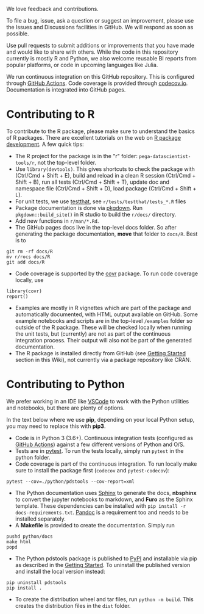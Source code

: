 We love feedback and contributions.

To file a bug, issue, ask a question or suggest an improvement, please use the Issues and Discussions facilities in GitHub. We will respond as soon as possible.

Use pull requests to submit additions or improvements that you have made and would like to share with others. While the code in this repository currently is mostly R and Python, we also welcome reusable BI reports from popular platforms, or code in upcoming languages like Julia.

We run continuous integration on this GitHub repository. This is configured through [GitHub Actions](https://docs.github.com/en/actions). Code coverage is provided through [codecov.io](https://app.codecov.io/gh/pegasystems/pega-datascientist-tools). Documentation is integrated into GitHub pages.

# Contributing to R

To contribute to the R package, please make sure to understand the basics of R packages. There are excellent tutorials on the web on [R package development](http://r-pkgs.had.co.nz/). A few quick tips:

* The R project for the package is in the "r" folder: `pega-datascientist-tools/r`, not the top-level folder.
* Use `library(devtools)`. This gives shortcuts to check the package with (Ctrl/Cmd + Shift + E), build and reload in a clean R session (Ctrl/Cmd + Shift + B), run all tests (Ctrl/Cmd + Shift + T), update doc and namespace file (Ctrl/Cmd + Shift + D), load package (Ctrl/Cmd + Shift + L).
* For unit tests, we use [testthat](https://testthat.r-lib.org), see `r/tests/testthat/tests_*.R` files
* Package documentation is done via [pkgdown](https://pkgdown.r-lib.org/). Run `pkgdown::build_site()` in R studio to build the `r/docs/` directory.
* Add new functions in `r/man/*.Rd`. 
* The GitHub pages docs live in the top-level docs folder. So after generating the package documentation, **move** that folder to `docs/R`. Best is to

```
git rm -rf docs/R
mv r/rocs docs/R
git add docs/R
```

* Code coverage is supported by the [covr](https://about.codecov.io/) package. To run code coverage locally, use

```
library(covr)
report()
```

* Examples are mostly in R vignettes which are part of the package and automatically documented, with HTML output available on GitHub. Some example notebooks and scripts are in the top-level `/examples` folder so outside of the R package. These will be checked locally when running the unit tests, but (currently) are not as part of the continuous integration process. Their output will also not be part of the generated documentation.
* The R package is installed directly from GitHub (see [Getting Started](/pegasystems/pega-datascientist-tools/wiki#getting-started-with-the-r-library) section in this Wiki), not currently via a package repository like CRAN.

# Contributing to Python

We prefer working in an IDE like [VSCode](https://code.visualstudio.com/) to work with the Python utilities and notebooks, but there are plenty of options.

In the text below where we use **pip**, depending on your local Python setup, you may need to replace this with **pip3**.

* Code is in Python 3 (3.6+). Continuous integration tests (configured as [GitHub Actions](https://docs.github.com/en/actions)) against a few different versions of Python and O/S.
* Tests are in [pytest](https://docs.pytest.org/). To run the tests locally, simply run `pytest` in the python folder. 
* Code coverage is part of the continuous integration. To run locally make sure to install the package first (`codecov` and `pytest-codecov`): 
```
pytest --cov=./python/pdstools --cov-report=xml
```
* The Python documentation uses [Sphinx](https://www.sphinx-doc.org/) to generate the docs, **nbsphinx** to convert the jupyter notebooks to markdown, and **Furo** as the Sphinx template. These dependencies can be installed with `pip install -r docs-requirements.txt`. [Pandoc](https://pandoc.org/) is a requirement too and needs to be installed separately.
* A **Makefile** is provided to create the documentation. Simply run
```
pushd python/docs
make html
popd
```
* The Python pdstools package is published to [PyPI](https://pypi.org/) and installable via pip as described in the [Getting Started](/pegasystems/pega-datascientist-tools/wiki#getting-started-with-the-python-tools). To uninstall the published version and install the local version instead:
```
pip uninstall pdstools
pip install .
```
* To create the distribution wheel and tar files, run `python -m build`. This creates the distribution files in the `dist` folder.

